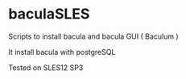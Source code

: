 # baculaSLES

Scripts to install bacula and bacula GUI ( Baculum )

It install bacula with postgreSQL

Tested on SLES12 SP3
